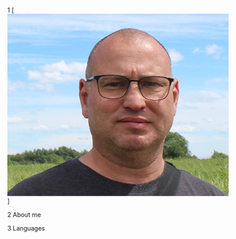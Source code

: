 1 [![Header](https://github.com/Advocat73/Advocat73/blob/main/assets/Avatar.jpg)]

2 About me

3 Languages
